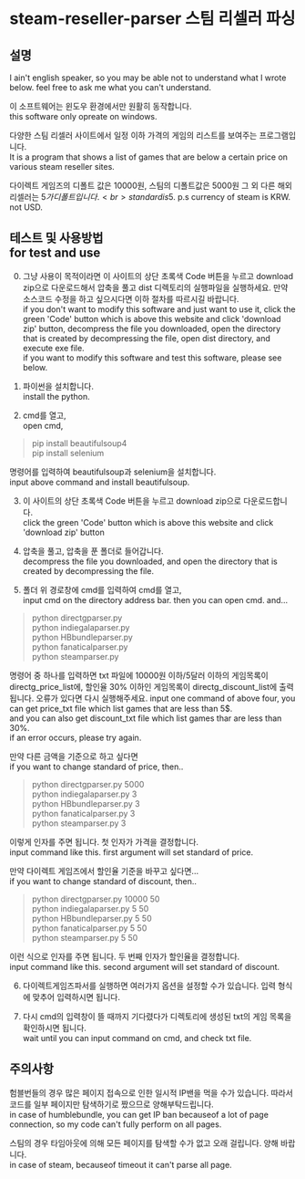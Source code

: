 steam-reseller-parser
스팀 리셀러 파싱
========
설명
---
I ain't english speaker, so you may be able not to understand what I wrote below. feel free to ask me what you can't understand.<br>

이 소프트웨어는 윈도우 환경에서만 원활히 동작합니다.<br>this software only opreate on windows.<br>

다양한 스팀 리셀러 사이트에서 일정 이하 가격의 게임의 리스트를 보여주는 프로그램입니다.<br>
It is a program that shows a list of games that are below a certain price on various steam reseller sites.

다이렉트 게임즈의 디폴트 값은 10000원, 스팀의 디폴트값은 5000원 그 외 다른 해외 리셀러는 5$가 디폴트입니다.<br>
standard is 5$. p.s currency of steam is KRW. not USD.<br>

테스트 및 사용방법<br>for test and use
---
0. 그냥 사용이 목적이라면  이 사이트의 상단 초록색 Code 버튼을 누르고 download zip으로 다운로드해서 압축을 풀고 dist 디렉토리의 실행파일을 실행하세요. 만약 소스코드 수정을 하고 싶으시다면 이하 절차를 따르시길 바랍니다.<br>
if you don't want to modify this software and just want to use it, click the green 'Code' button which is above this website and click 'download zip' button, decompress the file you downloaded, open the directory that is created by decompressing the file, open dist directory, and execute exe file.<br>
if you want to modify this software and test this software, please see below.<br>

1. 파이썬을 설치합니다.<br>
   install the python.
2. cmd를 열고, <br>
   open cmd,
>pip install beautifulsoup4<br>
>pip install selenium<br>

명령어를 입력하여 beautifulsoup과 selenium을 설치합니다.<br>
input above command and install beautifulsoup.

3. 이 사이트의 상단 초록색 Code 버튼을 누르고 download zip으로 다운로드합니다.<br>
click the green 'Code' button which is above this website and click 'download zip' button

4. 압축을 풀고, 압축을 푼 폴더로 들어갑니다.<br>
decompress the file you downloaded, and open the directory that is created by decompressing the file.

5. 폴더 위 경로창에 cmd를 입력하여 cmd를 열고,<br>
input cmd on the directory address bar. then you can open cmd. and... 
>python directgparser.py<br>
>python indiegalaparser.py<br>
>python HBbundleparser.py<br>
>python fanaticalparser.py<br>
>python steamparser.py

명령어 중 하나를 입력하면 txt 파일에 10000원 이하/5달러 이하의 게임목록이 directg_price_list에, 할인율 30% 이하인 게임목록이 directg_discount_list에 출력됩니다. 오류가 있다면 다시 실행해주세요.
input one command of above four, you can get price_txt file which list games that are less than 5$.<br>
and you can also get discount_txt file which list games thar are less than 30%.<br>
if an error occurs, please try again.

만약 다른 금액을 기준으로 하고 싶다면<br>
if you want to change standard of price, then..
>python directgparser.py 5000<br>
>python indiegalaparser.py 3<br>
>python HBbundleparser.py 3<br>
>python fanaticalparser.py 3<br>
>python steamparser.py 3<br>

이렇게 인자를 주면 됩니다. 첫 인자가 가격을 결정합니다.<br>
input command like this. first argument will set standard of price.<br>

만약 다이렉트 게임즈에서 할인율 기준을 바꾸고 싶다면...<br>
if you want to change standard of discount, then..
>python directgparser.py 10000 50<br>
>python indiegalaparser.py 5 50<br>
>python HBbundleparser.py 5 50<br>
>python fanaticalparser.py 5 50<br>
>python steamparser.py 5 50<br>

이런 식으로 인자를 주면 됩니다. 두 번째 인자가 할인율을 결정합니다.<br>
input command like this. second argument will set standard of discount.<br>

6. 다이렉트게임즈파서를 실행하면 여러가지 옵션을 설정할 수가 있습니다. 입력 형식에 맞추어 입력하시면 됩니다.

7. 다시 cmd의 입력창이 뜰 때까지 기다렸다가 디렉토리에 생성된 txt의 게임 목록을 확인하시면 됩니다.<br>
wait until you can input command on cmd, and check txt file.<br>


주의사항
---
험블번들의 경우 많은 페이지 접속으로 인한 일시적 IP밴을 먹을 수가 있습니다. 따라서 코드를 일부 페이지만 탐색하기로 짰으므로 양해부탁드립니다.<br>
in case of humblebundle, you can get IP ban becauseof a lot of page connection, so my code can't fully perform on all pages.

스팀의 경우 타임아웃에 의해 모든 페이지를 탐색할 수가 없고 오래 걸립니다. 양해 바랍니다.<br>
in case of steam, becauseof timeout it can't parse all page. 
